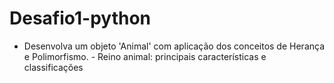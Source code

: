 # Desafio1-python
- Desenvolva um objeto 'Animal' com aplicação dos conceitos de Herança e Polimorfismo. - Reino animal: principais características e classificações

